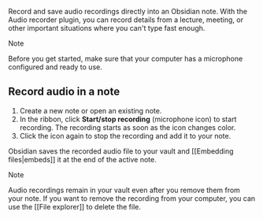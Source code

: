 Record and save audio recordings directly into an Obsidian note. With the Audio recorder plugin, you can record details from a lecture, meeting, or other important situations where you can't type fast enough.

> [!note]
> Before you get started, make sure that your computer has a microphone configured and ready to use.

## Record audio in a note

1. Create a new note or open an existing note.
1. In the ribbon, click **Start/stop recording** (microphone icon) to start recording. The recording starts as soon as the icon changes color.
1. Click the icon again to stop the recording and add it to your note.

Obsidian saves the recorded audio file to your vault and [[Embedding files|embeds]] it at the end of the active note.

> [!note]
> Audio recordings remain in your vault even after you remove them from your note. If you want to remove the recording from your computer, you can use the [[File explorer]] to delete the file.

